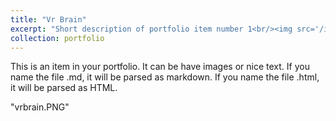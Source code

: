 ```yaml
---
title: "Vr Brain"
excerpt: "Short description of portfolio item number 1<br/><img src='/images/vrbrain.png'>"
collection: portfolio
---
```


This is an item in your portfolio. It can be have images or nice text. If you name the file .md, it will be parsed as markdown. If you name the file .html, it will be parsed as HTML. 

"vrbrain.PNG"